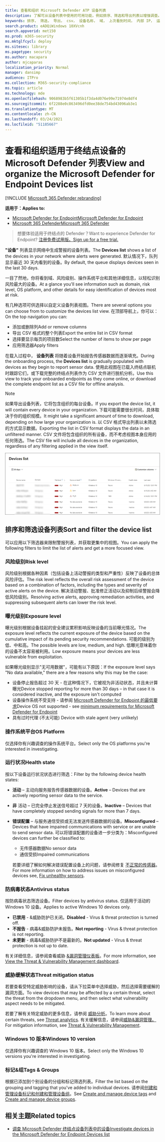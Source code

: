 ```yaml
---
title: 查看和组织 Microsoft Defender ATP 设备列表
description: 了解可从设备列表中使用的可用功能，例如排序、筛选和导出列表以增强调查。
keywords: 排序， 筛选， 导出， csv， 设备名称， 域， 上次看到时间， 内部 IP， 运行状况状态， 活动警报， 活动恶意软件检测， 威胁类别， 查看警报， 网络， 连接， 恶意软件， 类型， 密码窃取程序， 勒索软件， 攻击， 威胁， 常规恶意软件， 不需要的软件
search.product: eADQiWindows 10XVcnh
search.appverid: met150
ms.prod: m365-security
ms.mktglfcycl: deploy
ms.sitesec: library
ms.pagetype: security
ms.author: macapara
author: mjcaparas
localization_priority: Normal
manager: dansimp
audience: ITPro
ms.collection: M365-security-compliance
ms.topic: article
ms.technology: mde
ms.openlocfilehash: 9068983b5f61305b1f3da4d076e99e71974e8df4
ms.sourcegitcommit: 6f2288e0c863496dfd0ee38de754bd43096ab3e1
ms.translationtype: MT
ms.contentlocale: zh-CN
ms.lasthandoff: 03/24/2021
ms.locfileid: "51185667"
---
```

# <a name="view-and-organize-the-microsoft-defender-for-endpoint-devices-list"></a><span data-ttu-id="ec2c1-104">查看和组织适用于终结点设备的 Microsoft Defender 列表</span><span class="sxs-lookup"><span data-stu-id="ec2c1-104">View and organize the Microsoft Defender for Endpoint Devices list</span></span>

[!INCLUDE [Microsoft 365 Defender rebranding](../../includes/microsoft-defender.md)]


<span data-ttu-id="ec2c1-105">**适用于：**</span><span class="sxs-lookup"><span data-stu-id="ec2c1-105">**Applies to:**</span></span>
- [<span data-ttu-id="ec2c1-106">Microsoft Defender for Endpoint</span><span class="sxs-lookup"><span data-stu-id="ec2c1-106">Microsoft Defender for Endpoint</span></span>](https://go.microsoft.com/fwlink/p/?linkid=2154037)
- [<span data-ttu-id="ec2c1-107">Microsoft 365 Defender</span><span class="sxs-lookup"><span data-stu-id="ec2c1-107">Microsoft 365 Defender</span></span>](https://go.microsoft.com/fwlink/?linkid=2118804)

> <span data-ttu-id="ec2c1-108">想要体验适用于终结点的 Defender？</span><span class="sxs-lookup"><span data-stu-id="ec2c1-108">Want to experience Defender for Endpoint?</span></span> [<span data-ttu-id="ec2c1-109">注册免费试用版。</span><span class="sxs-lookup"><span data-stu-id="ec2c1-109">Sign up for a free trial.</span></span>](https://www.microsoft.com/microsoft-365/windows/microsoft-defender-atp?ocid=docs-wdatp-machinesview-abovefoldlink)


<span data-ttu-id="ec2c1-110">**"设备"** 列表显示网络中生成警报的设备列表。</span><span class="sxs-lookup"><span data-stu-id="ec2c1-110">The **Devices list** shows a list of the devices in your network where alerts were generated.</span></span> <span data-ttu-id="ec2c1-111">默认情况下，队列显示最近 30 天内看到的设备。</span><span class="sxs-lookup"><span data-stu-id="ec2c1-111">By default, the queue displays devices seen in the last 30 days.</span></span>  

<span data-ttu-id="ec2c1-112">一目了然地，你将看到域、风险级别、操作系统平台和其他详细信息，以轻松识别风险最大的设备。</span><span class="sxs-lookup"><span data-stu-id="ec2c1-112">At a glance you'll see information such as domain, risk level, OS platform, and other details for easy identification of devices most at risk.</span></span>

<span data-ttu-id="ec2c1-113">有几种选项可供选择以自定义设备列表视图。</span><span class="sxs-lookup"><span data-stu-id="ec2c1-113">There are several options you can choose from to customize the devices list view.</span></span> <span data-ttu-id="ec2c1-114">在顶部导航上，你可以：</span><span class="sxs-lookup"><span data-stu-id="ec2c1-114">On the top navigation you can:</span></span>

- <span data-ttu-id="ec2c1-115">添加或删除列</span><span class="sxs-lookup"><span data-stu-id="ec2c1-115">Add or remove columns</span></span>
- <span data-ttu-id="ec2c1-116">导出 CSV 格式的整个列表</span><span class="sxs-lookup"><span data-stu-id="ec2c1-116">Export the entire list in CSV format</span></span>
- <span data-ttu-id="ec2c1-117">选择要显示每页的项目数</span><span class="sxs-lookup"><span data-stu-id="ec2c1-117">Select the number of items to show per page</span></span>
- <span data-ttu-id="ec2c1-118">应用筛选器</span><span class="sxs-lookup"><span data-stu-id="ec2c1-118">Apply filters</span></span>

<span data-ttu-id="ec2c1-119">在载入过程中， **设备列表** 将随着设备开始报告传感器数据而逐渐填充。</span><span class="sxs-lookup"><span data-stu-id="ec2c1-119">During the onboarding process, the **Devices list** is gradually populated with devices as they begin to report sensor data.</span></span> <span data-ttu-id="ec2c1-120">使用此视图在已载入终结点联机时跟踪它们，或下载完整的终结点列表作为 CSV 文件进行脱机分析。</span><span class="sxs-lookup"><span data-stu-id="ec2c1-120">Use this view to track your onboarded endpoints as they come online, or download the complete endpoint list as a CSV file for offline analysis.</span></span>

>[!NOTE]
> <span data-ttu-id="ec2c1-121">如果导出设备列表，它将包含组织的每台设备。</span><span class="sxs-lookup"><span data-stu-id="ec2c1-121">If you export the device list, it will contain every device in your organization.</span></span> <span data-ttu-id="ec2c1-122">下载可能需要很长时间，具体取决于你的组织规模。</span><span class="sxs-lookup"><span data-stu-id="ec2c1-122">It might take a significant amount of time to download, depending on how large your organization is.</span></span> <span data-ttu-id="ec2c1-123">以 CSV 格式导出列表以未筛选的方式显示数据。</span><span class="sxs-lookup"><span data-stu-id="ec2c1-123">Exporting the list in CSV format displays the data in an unfiltered manner.</span></span> <span data-ttu-id="ec2c1-124">CSV 文件将包含组织的所有设备，而不考虑视图本身应用的任何筛选。</span><span class="sxs-lookup"><span data-stu-id="ec2c1-124">The CSV file will include all devices in the organization, regardless of any filtering applied in the view itself.</span></span>

![包含设备列表的设备列表的图像](images/device-list.png)

## <a name="sort-and-filter-the-device-list"></a><span data-ttu-id="ec2c1-126">排序和筛选设备列表</span><span class="sxs-lookup"><span data-stu-id="ec2c1-126">Sort and filter the device list</span></span>

<span data-ttu-id="ec2c1-127">可以应用以下筛选器来限制警报列表，并获取更集中的视图。</span><span class="sxs-lookup"><span data-stu-id="ec2c1-127">You can apply the following filters to limit the list of alerts and get a more focused view.</span></span>

### <a name="risk-level"></a><span data-ttu-id="ec2c1-128">风险级别</span><span class="sxs-lookup"><span data-stu-id="ec2c1-128">Risk level</span></span>

<span data-ttu-id="ec2c1-129">风险级别根据各种因素（包括设备上活动警报的类型和严重性）反映了设备的总体风险评估。</span><span class="sxs-lookup"><span data-stu-id="ec2c1-129">The risk level reflects the overall risk assessment of the device based on a combination of factors, including the types and severity of active alerts on the device.</span></span> <span data-ttu-id="ec2c1-130">解决活动警报、批准修正活动以及抑制后续警报会降低风险级别。</span><span class="sxs-lookup"><span data-stu-id="ec2c1-130">Resolving active alerts, approving remediation activities, and suppressing subsequent alerts can lower the risk level.</span></span>

### <a name="exposure-level"></a><span data-ttu-id="ec2c1-131">曝光级别</span><span class="sxs-lookup"><span data-stu-id="ec2c1-131">Exposure level</span></span>

<span data-ttu-id="ec2c1-132">曝光级别根据设备挂起的安全建议累积影响反映设备的当前曝光情况。</span><span class="sxs-lookup"><span data-stu-id="ec2c1-132">The exposure level reflects the current exposure of the device based on the cumulative impact of its pending security recommendations.</span></span> <span data-ttu-id="ec2c1-133">可能的级别为低、中和高。</span><span class="sxs-lookup"><span data-stu-id="ec2c1-133">The possible levels are low, medium, and high.</span></span> <span data-ttu-id="ec2c1-134">低曝光意味着你的设备不太容易被利用。</span><span class="sxs-lookup"><span data-stu-id="ec2c1-134">Low exposure means your devices are less vulnerable from exploitation.</span></span>

<span data-ttu-id="ec2c1-135">如果曝光级别显示"无可用数据"，可能有以下原因：</span><span class="sxs-lookup"><span data-stu-id="ec2c1-135">If the exposure level says "No data available," there are a few reasons why this may be the case:</span></span>

- <span data-ttu-id="ec2c1-136">设备停止报告超过 30 天 - 在这种情况下，它被视为非活动状态，并且未计算曝光</span><span class="sxs-lookup"><span data-stu-id="ec2c1-136">Device stopped reporting for more than 30 days – in that case it is considered inactive, and the exposure isn't computed</span></span>
- <span data-ttu-id="ec2c1-137">设备操作系统不受支持 - 请参阅 [Microsoft Defender for Endpoint 的最低要求](minimum-requirements.md)</span><span class="sxs-lookup"><span data-stu-id="ec2c1-137">Device OS not supported - see [minimum requirements for Microsoft Defender for Endpoint](minimum-requirements.md)</span></span>
- <span data-ttu-id="ec2c1-138">具有过时代理 (不太可能) </span><span class="sxs-lookup"><span data-stu-id="ec2c1-138">Device with stale agent (very unlikely)</span></span>

### <a name="os-platform"></a><span data-ttu-id="ec2c1-139">操作系统平台</span><span class="sxs-lookup"><span data-stu-id="ec2c1-139">OS Platform</span></span>

<span data-ttu-id="ec2c1-140">仅选择你有兴趣调查的操作系统平台。</span><span class="sxs-lookup"><span data-stu-id="ec2c1-140">Select only the OS platforms you're interested in investigating.</span></span>

### <a name="health-state"></a><span data-ttu-id="ec2c1-141">运行状况</span><span class="sxs-lookup"><span data-stu-id="ec2c1-141">Health state</span></span>

<span data-ttu-id="ec2c1-142">按以下设备运行状况状态进行筛选：</span><span class="sxs-lookup"><span data-stu-id="ec2c1-142">Filter by the following device health states:</span></span>

- <span data-ttu-id="ec2c1-143">**活动** – 主动向服务报告传感器数据的设备。</span><span class="sxs-lookup"><span data-stu-id="ec2c1-143">**Active** – Devices that are actively reporting sensor data to the service.</span></span>
- <span data-ttu-id="ec2c1-144">**非** 活动 – 已完全停止发送信号超过 7 天的设备。</span><span class="sxs-lookup"><span data-stu-id="ec2c1-144">**Inactive** – Devices that have completely stopped sending signals for more than 7 days.</span></span>
- <span data-ttu-id="ec2c1-145">**错误配置** – 与服务通信受损或无法发送传感器数据的设备。</span><span class="sxs-lookup"><span data-stu-id="ec2c1-145">**Misconfigured** – Devices that have impaired communications with service or are unable to send sensor data.</span></span> <span data-ttu-id="ec2c1-146">可以将错误配置的设备进一步分类为：</span><span class="sxs-lookup"><span data-stu-id="ec2c1-146">Misconfigured devices can further be classified to:</span></span>
  - <span data-ttu-id="ec2c1-147">无传感器数据</span><span class="sxs-lookup"><span data-stu-id="ec2c1-147">No sensor data</span></span>
  - <span data-ttu-id="ec2c1-148">通信受损</span><span class="sxs-lookup"><span data-stu-id="ec2c1-148">Impaired communications</span></span>

  <span data-ttu-id="ec2c1-149">若要详细了解如何解决错误配置设备上的问题，请参阅修复 [不正常的传感器](fix-unhealthy-sensors.md)。</span><span class="sxs-lookup"><span data-stu-id="ec2c1-149">For more information on how to address issues on misconfigured devices see, [Fix unhealthy sensors](fix-unhealthy-sensors.md).</span></span>

### <a name="antivirus-status"></a><span data-ttu-id="ec2c1-150">防病毒状态</span><span class="sxs-lookup"><span data-stu-id="ec2c1-150">Antivirus status</span></span>

<span data-ttu-id="ec2c1-151">按防病毒状态筛选设备。</span><span class="sxs-lookup"><span data-stu-id="ec2c1-151">Filter devices by antivirus status.</span></span> <span data-ttu-id="ec2c1-152">仅适用于活动的 Windows 10 设备。</span><span class="sxs-lookup"><span data-stu-id="ec2c1-152">Applies to active Windows 10 devices only.</span></span>

- <span data-ttu-id="ec2c1-153">**已禁用** - &威胁防护已关闭。</span><span class="sxs-lookup"><span data-stu-id="ec2c1-153">**Disabled** - Virus & threat protection is turned off.</span></span>
- <span data-ttu-id="ec2c1-154">**不报告** - 病毒&威胁防护未报告。</span><span class="sxs-lookup"><span data-stu-id="ec2c1-154">**Not reporting** - Virus & threat protection is not reporting.</span></span>
- <span data-ttu-id="ec2c1-155">**未更新** - 病毒&威胁防护不是最新的。</span><span class="sxs-lookup"><span data-stu-id="ec2c1-155">**Not updated** - Virus & threat protection is not up to date.</span></span>

<span data-ttu-id="ec2c1-156">有关详细信息，请参阅查看威胁 [&漏洞管理仪表板](tvm-dashboard-insights.md)。</span><span class="sxs-lookup"><span data-stu-id="ec2c1-156">For more information, see [View the Threat & Vulnerability Management dashboard](tvm-dashboard-insights.md).</span></span>

### <a name="threat-mitigation-status"></a><span data-ttu-id="ec2c1-157">威胁缓解状态</span><span class="sxs-lookup"><span data-stu-id="ec2c1-157">Threat mitigation status</span></span>

<span data-ttu-id="ec2c1-158">若要查看受特定威胁影响的设备，请从下拉菜单中选择威胁，然后选择需要缓解的漏洞方面。</span><span class="sxs-lookup"><span data-stu-id="ec2c1-158">To view devices that may be affected by a certain threat, select the threat from the dropdown menu, and then select what vulnerability aspect needs to be mitigated.</span></span>

<span data-ttu-id="ec2c1-159">若要了解有关特定威胁的更多信息，请参阅 [威胁分析](threat-analytics.md)。</span><span class="sxs-lookup"><span data-stu-id="ec2c1-159">To learn more about certain threats, see [Threat analytics](threat-analytics.md).</span></span> <span data-ttu-id="ec2c1-160">有关缓解信息，请参阅[威胁&漏洞管理。](next-gen-threat-and-vuln-mgt.md)</span><span class="sxs-lookup"><span data-stu-id="ec2c1-160">For mitigation information, see [Threat & Vulnerability Management](next-gen-threat-and-vuln-mgt.md).</span></span>

### <a name="windows-10-version"></a><span data-ttu-id="ec2c1-161">Windows 10 版本</span><span class="sxs-lookup"><span data-stu-id="ec2c1-161">Windows 10 version</span></span>

<span data-ttu-id="ec2c1-162">仅选择你有兴趣调查的 Windows 10 版本。</span><span class="sxs-lookup"><span data-stu-id="ec2c1-162">Select only the Windows 10 versions you're interested in investigating.</span></span>

### <a name="tags--groups"></a><span data-ttu-id="ec2c1-163">标记&组</span><span class="sxs-lookup"><span data-stu-id="ec2c1-163">Tags & Groups</span></span>

<span data-ttu-id="ec2c1-164">根据已添加到个别设备的分组和标记筛选列表。</span><span class="sxs-lookup"><span data-stu-id="ec2c1-164">Filter the list based on the grouping and tagging that you've added to individual devices.</span></span> <span data-ttu-id="ec2c1-165">请参阅[创建和管理设备标记和](machine-tags.md)[创建和管理设备组](machine-groups.md)。</span><span class="sxs-lookup"><span data-stu-id="ec2c1-165">See [Create and manage device tags](machine-tags.md) and [Create and manage device groups](machine-groups.md).</span></span>

## <a name="related-topics"></a><span data-ttu-id="ec2c1-166">相关主题</span><span class="sxs-lookup"><span data-stu-id="ec2c1-166">Related topics</span></span>

- [<span data-ttu-id="ec2c1-167">调查 Microsoft Defender 终结点设备列表中的设备</span><span class="sxs-lookup"><span data-stu-id="ec2c1-167">Investigate devices in the Microsoft Defender for Endpoint Devices list</span></span>](investigate-machines.md)
